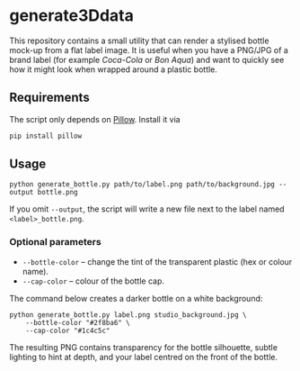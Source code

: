 # generate3Ddata

This repository contains a small utility that can render a stylised bottle
mock-up from a flat label image. It is useful when you have a PNG/JPG of a
brand label (for example *Coca-Cola* or *Bon Aqua*) and want to quickly see how
it might look when wrapped around a plastic bottle.

## Requirements

The script only depends on [Pillow](https://python-pillow.org/). Install it via

```bash
pip install pillow
```

## Usage

```
python generate_bottle.py path/to/label.png path/to/background.jpg --output bottle.png
```

If you omit `--output`, the script will write a new file next to the label
named `<label>_bottle.png`.

### Optional parameters

* `--bottle-color` – change the tint of the transparent plastic (hex or colour name).
* `--cap-color` – colour of the bottle cap.

The command below creates a darker bottle on a white background:

```
python generate_bottle.py label.png studio_background.jpg \
    --bottle-color "#2f8ba6" \
    --cap-color "#1c4c5c"
```

The resulting PNG contains transparency for the bottle silhouette, subtle
lighting to hint at depth, and your label centred on the front of the bottle.
